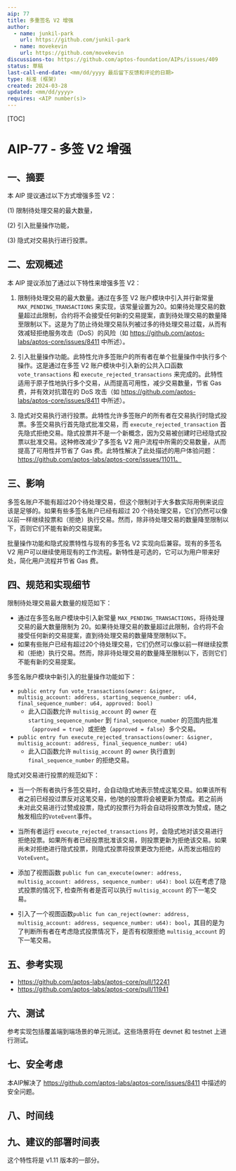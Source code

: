 ```yaml
---
aip: 77
title: 多重签名 V2 增强
author: 
  - name: junkil-park
    url: https://github.com/junkil-park
  - name: movekevin
    url: https://github.com/movekevin
discussions-to: https://github.com/aptos-foundation/AIPs/issues/409
status: 草稿
last-call-end-date: <mm/dd/yyyy 最后留下反馈和评论的日期>
type: 标准 (框架)
created: 2024-03-28
updated: <mm/dd/yyyy>
requires: <AIP number(s)>
---
```


[TOC]

# AIP-77 - 多签 V2 增强

## 一、摘要

本 AIP 提议通过以下方式增强多签 V2：

(1) 限制待处理交易的最大数量，

(2) 引入批量操作功能，

(3) 隐式对交易执行进行投票。



## 二、宏观概述

本 AIP 提议添加了通过以下特性来增强多签 V2：
1. 限制待处理交易的最大数量。通过在多签 V2 账户模块中引入并行新常量 `MAX_PENDING_TRANSACTIONS` 来实现，该常量设置为20。如果待处理交易的数量超过此限制，合约将不会接受任何新的交易提案，直到待处理交易的数量降至限制以下。这是为了防止待处理交易队列被过多的待处理交易过载，从而有效减轻拒绝服务攻击（DoS）的风险（如 https://github.com/aptos-labs/aptos-core/issues/8411 中所述）。

2. 引入批量操作功能。此特性允许多签账户的所有者在单个批量操作中执行多个操作。这是通过在多签 V2 账户模块中引入新的公共入口函数 `vote_transactions` 和 `execute_rejected_transactions` 来完成的。此特性适用于原子性地执行多个交易，从而提高可用性，减少交易数量，节省 Gas 费，并有效对抗潜在的 DoS 攻击（如 https://github.com/aptos-labs/aptos-core/issues/8411 中所述）。

3. 隐式对交易执行进行投票。此特性允许多签账户的所有者在交易执行时隐式投票。多签交易执行首先隐式批准交易，而 `execute_rejected_transaction` 首先隐式拒绝交易。隐式投票并不是一个新概念，因为交易被创建时已经隐式投票以批准交易。这种修改减少了多签名 V2 用户流程中所需的交易数量，从而提高了可用性并节省了 Gas 费。此特性解决了此处描述的用户体验问题：https://github.com/aptos-labs/aptos-core/issues/11011。

## 三、影响

多签名账户不能有超过20个待处理交易，但这个限制对于大多数实际用例来说应该是足够的。如果有些多签名账户已经有超过 20 个待处理交易，它们仍然可以像以前一样继续投票和（拒绝）执行交易。然而，除非待处理交易的数量降至限制以下，否则它们不能有新的交易提案。

批量操作功能和隐式投票特性与现有的多签名 V2 实现向后兼容。现有的多签名 V2 用户可以继续使用现有的工作流程。新特性是可选的，它可以为用户带来好处，简化用户流程并节省 Gas 费。

## 四、规范和实现细节

限制待处理交易最大数量的规范如下：

* 通过在多签名账户模块中引入新常量 `MAX_PENDING_TRANSACTIONS`，将待处理交易的最大数量限制为 20。如果待处理交易的数量超过此限制，合约将不会接受任何新的交易提案，直到待处理交易的数量降至限制以下。
* 如果有些账户已经有超过20个待处理交易，它们仍然可以像以前一样继续投票和（拒绝）执行交易。然而，除非待处理交易的数量降至限制以下，否则它们不能有新的交易提案。

多签名账户模块中新引入的批量操作功能如下：
* `public entry fun vote_transactions(owner: &signer, multisig_account: address, starting_sequence_number: u64, final_sequence_number: u64, approved: bool)`
  * 此入口函数允许 `multisig_account` 的 `owner` 在 `starting_sequence_number` 到 `final_sequence_number` 的范围内批准（`approved = true`）或拒绝（`approved = false`）多个交易。
* `public entry fun execute_rejected_transactions(owner: &signer, multisig_account: address, final_sequence_number: u64)`
  * 此入口函数允许 `multisig_account` 的 `owner` 执行直到 `final_sequence_number` 的拒绝交易。

隐式对交易进行投票的规范如下：
* 当一个所有者执行多签交易时，会自动隐式地表示赞成这笔交易。如果该所有者之前已经投过票反对这笔交易，他/她的投票将会被更新为赞成。若之前尚未对此交易进行过赞成投票，隐式的投票行为将会自动将投票改为赞成，随之触发相应的`VoteEvent`事件。

* 当所有者运行 `execute_rejected_transactions` 时，会隐式地对该交易进行拒绝投票。如果所有者已经投票批准该交易，则投票更新为拒绝该交易。如果尚未对拒绝进行隐式投票，则隐式投票将投票更改为拒绝，从而发出相应的 `VoteEvent`。

* 添加了视图函数 `public fun can_execute(owner: address, multisig_account: address, sequence_number: u64): bool` 以在考虑了隐式投票的情况下, 检查所有者是否可以执行 `multisig_account` 的下一笔交易。

  

* 引入了一个视图函数`public fun can_reject(owner: address, multisig_account: address, sequence_number: u64): bool`，其目的是为了判断所有者在考虑隐式投票情况下，是否有权限拒绝 `multisig_account`  的下一笔交易。



## 五、参考实现

* https://github.com/aptos-labs/aptos-core/pull/12241 
* https://github.com/aptos-labs/aptos-core/pull/11941 



## 六、测试
参考实现包括覆盖端到端场景的单元测试。这些场景将在 devnet 和 testnet 上进行测试。



## 七、安全考虑

本AIP解决了 https://github.com/aptos-labs/aptos-core/issues/8411 中描述的安全问题。



## 八、时间线



## 九、建议的部署时间表

这个特性将是 v1.11 版本的一部分。